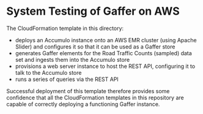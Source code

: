 <!--
Copyright 2017 Crown Copyright

Licensed under the Apache License, Version 2.0 (the "License");
you may not use this file except in compliance with the License.
You may obtain a copy of the License at

  http://www.apache.org/licenses/LICENSE-2.0

Unless required by applicable law or agreed to in writing, software
distributed under the License is distributed on an "AS IS" BASIS,
WITHOUT WARRANTIES OR CONDITIONS OF ANY KIND, either express or implied.
See the License for the specific language governing permissions and
limitations under the License.
-->

# System Testing of Gaffer on AWS

The CloudFormation template in this directory:

* deploys an Accumulo instance onto an AWS EMR cluster (using Apache Slider) and configures it so that it can be used as a Gaffer store
* generates Gaffer elements for the Road Traffic Counts (sampled) data set and ingests them into the Accumulo store
* provisions a web server instance to host the REST API, configuring it to talk to the Accumulo store
* runs a series of queries via the REST API

Successful deployment of this template therefore provides some confidence that all the CloudFormation templates in this repository are capable of correctly deploying a functioning Gaffer instance.
